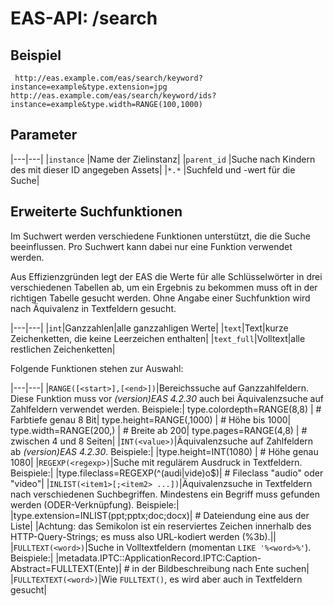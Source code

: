 #  EAS-API: /search

##  Beispiel

~~~
 http://eas.example.com/eas/search/keyword?instance=example&type.extension=jpg
http://eas.example.com/eas/search/keyword/ids?instance=example&type.width=RANGE(100,1000)
~~~


##  Parameter


|---|---|
|`instance`          |Name der Zielinstanz|
|`parent_id`         |Suche nach Kindern des mit dieser ID angegeben Assets|
|`*.*`               |Suchfeld und -wert für die Suche|

##  Erweiterte Suchfunktionen

Im Suchwert werden verschiedene Funktionen unterstützt, die die Suche beeinflussen. Pro Suchwert kann dabei nur eine Funktion verwendet werden.

Aus Effizienzgründen legt der EAS die Werte für alle Schlüsselwörter in drei verschiedenen Tabellen ab, um ein Ergebnis zu bekommen muss oft in der richtigen Tabelle gesucht werden. Ohne Angabe einer Suchfunktion wird nach Äquivalenz in Textfeldern gesucht.

|---|---|
|`int`|Ganzzahlen|alle ganzzahligen Werte|
|`text`|Text|kurze Zeichenketten, die keine Leerzeichen enthalten|
|`text_full`|Volltext|alle restlichen Zeichenketten|

Folgende Funktionen stehen zur Auswahl:

|---|---|
|`RANGE([<start>],[<end>])`|Bereichssuche auf Ganzzahlfeldern. Diese Funktion muss vor *(version)EAS 4.2.30* auch bei Äquivalenzsuche auf Zahlfeldern verwendet werden. Beispiele:|
type.colordepth=RANGE&#40;8,8)         |   # Farbtiefe genau 8 Bit|
type.height=RANGE&#40;,1000)           |   # Höhe bis 1000|
type.width=RANGE&#40;200,)             |   # Breite ab 200|
type.pages=RANGE&#40;4,8)              |   # zwischen 4 und 8 Seiten|
|`INT(<value>)`|Äquivalenzsuche auf Zahlfeldern ab *(version)EAS 4.2.30*. Beispiele:|
|type.height=INT&#40;1080)      |               # Höhe genau 1080|
|`REGEXP(<regexp>)`|Suche mit regulärem Ausdruck in Textfeldern. Beispiele:|
|type.fileclass=REGEXP&#40;^&#40;audi&#124;vide)o$)| # Fileclass "audio" oder "video"|
|`INLIST(<item1>[;<item2> ...])`|Äquivalenzsuche in Textfeldern nach verschiedenen Suchbegriffen. Mindestens ein Begriff muss gefunden werden (ODER-Verknüpfung). Beispiele:|
|type.extension=INLIST&#40;ppt;pptx;doc;docx)|  # Dateiendung eine aus der Liste|
|Achtung: das Semikolon ist ein reserviertes Zeichen innerhalb des HTTP-Query-Strings; es muss also URL-kodiert werden (%3b).||
|`FULLTEXT(<word>)`|Suche in Volltextfeldern (momentan `LIKE '%<word>%'`). Beispiele:|
|metadata.IPTC::ApplicationRecord.IPTC:Caption-Abstract=FULLTEXT&#40;Ente)|  # in der Bildbeschreibung nach Ente suchen|
|`FULLTEXTEXT(<word>)`|Wie `FULLTEXT()`, es wird aber auch in Textfeldern gesucht|




